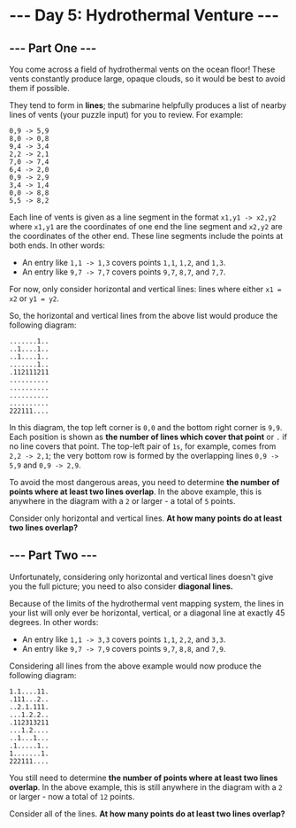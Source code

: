 # --- Day 5: Hydrothermal Venture ---

## --- Part One ---

You come across a field of hydrothermal vents on the ocean floor! These vents constantly produce large, opaque clouds,
so it would be best to avoid them if possible.

They tend to form in **lines**; the submarine helpfully produces a list of nearby lines of vents (your puzzle input) for
you to review. For example:

```
0,9 -> 5,9
8,0 -> 0,8
9,4 -> 3,4
2,2 -> 2,1
7,0 -> 7,4
6,4 -> 2,0
0,9 -> 2,9
3,4 -> 1,4
0,0 -> 8,8
5,5 -> 8,2
```

Each line of vents is given as a line segment in the format `x1,y1 -> x2,y2` where `x1,y1` are the coordinates of one
end the line segment and `x2,y2` are the coordinates of the other end. These line segments include the points at both
ends. In other words:

- An entry like `1,1 -> 1,3` covers points `1,1`, `1,2`, and `1,3`.
- An entry like `9,7 -> 7,7` covers points `9,7`, `8,7`, and `7,7`.

For now, only consider horizontal and vertical lines: lines where either `x1 = x2` or `y1 = y2`.

So, the horizontal and vertical lines from the above list would produce the following diagram:

```
.......1..
..1....1..
..1....1..
.......1..
.112111211
..........
..........
..........
..........
222111....
```

In this diagram, the top left corner is `0,0` and the bottom right corner is `9,9`. Each position is shown as **the
number of lines which cover that point** or `.` if no line covers that point. The top-left pair of `1s`, for example,
comes from `2,2 -> 2,1`; the very bottom row is formed by the overlapping lines `0,9 -> 5,9` and `0,9 -> 2,9`.

To avoid the most dangerous areas, you need to determine **the number of points where at least two lines overlap**. In
the above example, this is anywhere in the diagram with a `2` or larger - a total of `5` points.

Consider only horizontal and vertical lines. **At how many points do at least two lines overlap?**

## --- Part Two ---

Unfortunately, considering only horizontal and vertical lines doesn't give you the full picture; you need to also
consider **diagonal lines.**

Because of the limits of the hydrothermal vent mapping system, the lines in your list will only ever be horizontal,
vertical, or a diagonal line at exactly 45 degrees. In other words:

- An entry like `1,1 -> 3,3` covers points `1,1`, `2,2`, and `3,3`.
- An entry like `9,7 -> 7,9` covers points `9,7`, `8,8`, and `7,9`.

Considering all lines from the above example would now produce the following diagram:

```
1.1....11.
.111...2..
..2.1.111.
...1.2.2..
.112313211
...1.2....
..1...1...
.1.....1..
1.......1.
222111....
```

You still need to determine **the number of points where at least two lines overlap**. In the above example, this is
still anywhere in the diagram with a `2` or larger - now a total of `12` points.

Consider all of the lines. **At how many points do at least two lines overlap?**